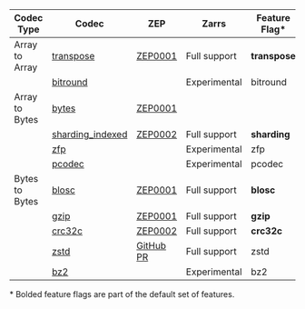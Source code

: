 | Codec Type     | Codec                                                             | ZEP                                                                 | Zarrs        | Feature Flag* |
| -------------- | ----------------------------------------------------------------- | ------------------------------------------------------------------- | ------------ | ------------- |
| Array to Array | [transpose](crate::array::codec::array_to_array::transpose)       | [ZEP0001](https://zarr.dev/zeps/accepted/ZEP0001.html)              | Full support | **transpose** |
|                | [bitround](crate::array::codec::array_to_array::bitround)         |                                                                     | Experimental | bitround      |
| Array to Bytes | [bytes](crate::array::codec::array_to_bytes::bytes)               | [ZEP0001](https://zarr.dev/zeps/accepted/ZEP0001.html)              |              |               |
|                | [sharding_indexed](crate::array::codec::array_to_bytes::sharding) | [ZEP0002](https://zarr.dev/zeps/accepted/ZEP0002.html)              | Full support | **sharding**  |
|                | [zfp](crate::array::codec::array_to_bytes::zfp)                   |                                                                     | Experimental | zfp           |
|                | [pcodec](crate::array::codec::array_to_bytes::pcodec)             |                                                                     | Experimental | pcodec        |
| Bytes to Bytes | [blosc](crate::array::codec::bytes_to_bytes::blosc)               | [ZEP0001](https://zarr.dev/zeps/accepted/ZEP0001.html)              | Full support | **blosc**     |
|                | [gzip](crate::array::codec::bytes_to_bytes::gzip)                 | [ZEP0001](https://zarr.dev/zeps/accepted/ZEP0001.html)              | Full support | **gzip**      |
|                | [crc32c](crate::array::codec::bytes_to_bytes::crc32c)             | [ZEP0002](https://zarr.dev/zeps/accepted/ZEP0002.html)              | Full support | **crc32c**    |
|                | [zstd](crate::array::codec::bytes_to_bytes::zstd)                 | [GitHub PR](https://github.com/zarr-developers/zarr-specs/pull/256) | Full support | zstd          |
|                | [bz2](crate::array::codec::bytes_to_bytes::bz2)                   |                                                                     | Experimental | bz2           |

\* Bolded feature flags are part of the default set of features.
